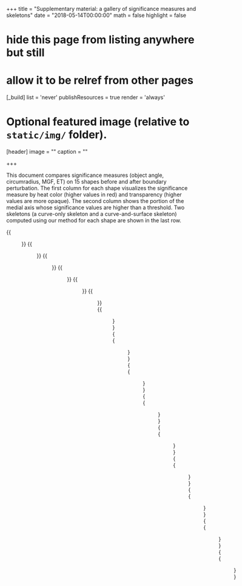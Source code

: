 +++
title = "Supplementary material: a gallery of significance measures and skeletons"
date = "2018-05-14T00:00:00"
math = false
highlight = false

# hide this page from listing anywhere but still
# allow it to be relref from other pages
[_build]
  list = 'never'
  publishResources = true
  render = 'always'

# Optional featured image (relative to `static/img/` folder).
[header]
image = ""
caption = ""

+++

This document compares significance measures (object angle, circumradius, MGF, ET) on 15 shapes before and after boundary perturbation. The first column for each shape visualizes the significance measure by heat color (higher values in red) and transparency (higher values are more opaque). The second column shows the portion of the medial axis whose significance values are higher than a threshold. Two skeletons (a curve-only skeleton and a curve-and-surface skeleton) computed using our method for each shape are shown in the last row.

{{<figure alt="" src="/et_sig16/sup/et_sup2-2.jpg">}}
{{<figure alt="" src="/et_sig16/sup/et_sup2-3.jpg">}}
{{<figure alt="" src="/et_sig16/sup/et_sup2-4.jpg">}}
{{<figure alt="" src="/et_sig16/sup/et_sup2-5.jpg">}}
{{<figure alt="" src="/et_sig16/sup/et_sup2-6.jpg">}}
{{<figure alt="" src="/et_sig16/sup/et_sup2-7.jpg">}}
{{<figure alt="" src="/et_sig16/sup/et_sup2-8.jpg">}}
{{<figure alt="" src="/et_sig16/sup/et_sup2-9.jpg">}}
{{<figure alt="" src="/et_sig16/sup/et_sup2-10.jpg">}}
{{<figure alt="" src="/et_sig16/sup/et_sup2-11.jpg">}}
{{<figure alt="" src="/et_sig16/sup/et_sup2-12.jpg">}}
{{<figure alt="" src="/et_sig16/sup/et_sup2-13.jpg">}}
{{<figure alt="" src="/et_sig16/sup/et_sup2-14.jpg">}}
{{<figure alt="" src="/et_sig16/sup/et_sup2-15.jpg">}}
{{<figure alt="" src="/et_sig16/sup/et_sup2-16.jpg">}}